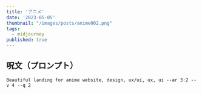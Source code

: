 ```yaml
---
title: 'アニメ'
date: '2023-05-05'
thumbnail: "/images/posts/anime002.png"
tags:
  - midjourney
published: true
---
```


## 呪文（プロンプト）
```
Beautiful landing for anime website, design, ux/ui, ux, ui --ar 3:2 --v 4 --q 2
```